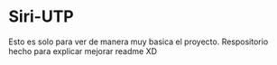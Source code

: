 # Siri-UTP
 
 Esto es solo para ver de manera muy basica el proyecto.
Respositorio hecho para explicar 
mejorar readme XD
